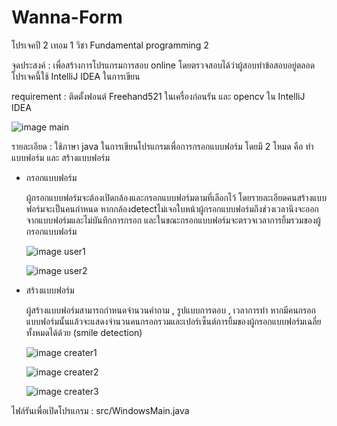 # Wanna-Form
โปรเจคปี 2 เทอม 1 วิชา Fundamental programming 2

จุดประสงค์ : เพื่อสร้างการโปรแกรมการสอบ online โดยตรวจสอบได้ว่าผู้สอบทำข้อสอบอยู่ตลอด
โปรเจคนี้ใช้ IntelliJ IDEA ในการเขียน

requirement : ติดตั้งฟอนต์ Freehand521 ในเครื่องก่อนรัน และ opencv ใน IntelliJ IDEA

![image main](https://user-images.githubusercontent.com/59200533/244873113-354dde01-33e8-4cec-9a4c-d5fb0484b16a.png)

รายละเอียด : ใช้ภาษา java ในการเขียนโปรแกรมเพื่อการกรอกแบบฟอร์ม โดยมี 2 โหมด คือ ทำแบบฟอร์ม และ สร้างแบบฟอร์ม
- กรอกแบบฟอร์ม

    ผู้กรอกแบบฟอร์มจะต้องเปิดกล้องและกรอกแบบฟอร์มตามที่เลือกไว้ โดยรายละเอียดคนสร้างแบบฟอร์มจะเป็นคนกำหนด หากกล้องdetectไม่เจอใบหน้าผู้กรอกแบบฟอร์มถึงช่วงเวลานึงจะออกจากแบบฟอร์มและไม่บันทึกการกรอก 
  และในขณะกรอกแบบฟอร์มจะตรวจเวลาการยิ้มรวมของผู้กรอกแบบฟอร์ม
  
  ![image user1](https://user-images.githubusercontent.com/59200533/244873362-71b7fa83-e0e8-4138-baa2-bb132f818856.png)
  
  ![image user2](https://user-images.githubusercontent.com/59200533/244873443-317fbca8-2f18-4e18-84a7-e02ae44a8837.png)
  
- สร้างแบบฟอร์ม

    ผู้สร้างแบบฟอร์มสามารถกำหนดจำนวนคำถาม , รูปแบบการตอบ , เวลาการทำ หากมีคนกรอกแบบฟอร์มนั้นแล้วจะแสดงจำนวนคนกรอกรวมและเปอร์เซ็นต์การยิ้มของผู้กรอกแบบฟอร์มเฉลี่ยทั้งหมดได้ด้วย (smile detection)
  
  ![image creater1](https://user-images.githubusercontent.com/59200533/244873146-6bf675e3-58e9-4cd8-8eae-53f50ecb007e.png)
  
  ![image creater2](https://user-images.githubusercontent.com/59200533/244873263-c1842af1-a0fb-44bc-8e5f-92f1065a666c.png)
  
  ![image creater3](https://user-images.githubusercontent.com/59200533/244873333-4c62c469-9e6c-46ee-9224-e41a808e78d6.png)
 
 ไฟล์รันเพื่อเปิดโปรแกรม : src/WindowsMain.java
